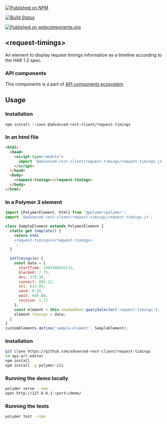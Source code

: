 [![Published on NPM](https://img.shields.io/npm/v/@advanced-rest-client/request-timings.svg)](https://www.npmjs.com/package/@advanced-rest-client/request-timings)

[![Build Status](https://travis-ci.org/advanced-rest-client/request-timings.svg?branch=stage)](https://travis-ci.org/advanced-rest-client/request-timings)

[![Published on webcomponents.org](https://img.shields.io/badge/webcomponents.org-published-blue.svg)](https://www.webcomponents.org/element/advanced-rest-client/request-timings)

## &lt;request-timings&gt;

An element to display request timings information as a timeline according to the HAR 1.2 spec.

### API components

This components is a part of [API components ecosystem](https://elements.advancedrestclient.com/)

## Usage

### Installation
```
npm install --save @advanced-rest-client/request-timings
```

### In an html file

```html
<html>
  <head>
    <script type="module">
      import '@advanced-rest-client/request-timings/request-timings.js';
    </script>
  </head>
  <body>
    <request-timings></request-timings>
  </body>
</html>
```

### In a Polymer 3 element

```js
import {PolymerElement, html} from '@polymer/polymer';
import '@advanced-rest-client/request-timings/request-timings.js';

class SampleElement extends PolymerElement {
  static get template() {
    return html`
    <request-timings></request-timings>
    `;
  }

  setTimings(e) {
    const data = {
      startTime: 1483368432132,
      blocked: 7.75,
      dns: 279.38,
      connect: 883.12,
      ssl: 633.05,
      send: 0.29,
      wait: 649.88,
      receive: 1.71
    };
    const element = this.shadowRoot.querySelector('request-timings');
    element.timings = data;
  }
}
customElements.define('sample-element', SampleElement);
```

### Installation

```sh
git clone https://github.com/advanced-rest-client/request-timings
cd api-url-editor
npm install
npm install -g polymer-cli
```

### Running the demo locally

```sh
polymer serve --npm
open http://127.0.0.1:<port>/demo/
```

### Running the tests
```sh
polymer test --npm
```
